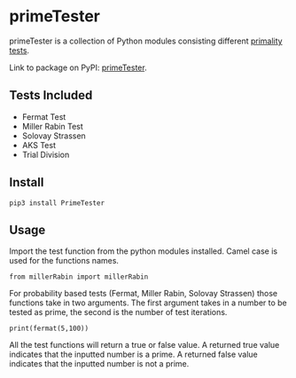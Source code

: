 # primeTester
primeTester is a collection of Python modules consisting different [primality tests](https://en.wikipedia.org/wiki/Primality_test).

Link to package on PyPI: [primeTester](https://pypi.org/project/primeTester/).

## Tests Included 
- Fermat Test
- Miller Rabin Test
- Solovay Strassen
- AKS Test
- Trial Division

## Install
``
pip3 install PrimeTester
``

## Usage
Import the test function from the python modules installed. Camel case is used for the functions names. 

``
from millerRabin import millerRabin 
``

For probability based tests (Fermat, Miller Rabin, Solovay Strassen) those functions take in two arguments.
The first argument takes in a number to be tested as prime, the second is the number of test iterations. 

``
print(fermat(5,100))
``

All the test functions will return a true or false value. A returned true value indicates that the inputted number is a prime. A returned false value indicates that the inputted number is not a prime. 

